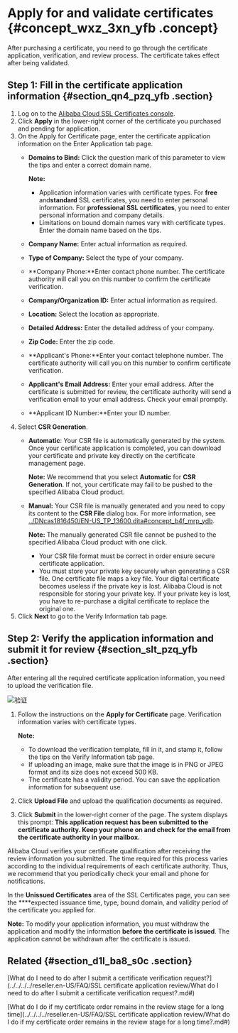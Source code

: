 # Apply for and validate certificates {#concept_wxz_3xn_yfb .concept}

After purchasing a certificate, you need to go through the certificate application, verification, and review process. The certificate takes effect after being validated.

## Step 1: Fill in the certificate application information {#section_qn4_pzq_yfb .section}

1.  Log on to the [Alibaba Cloud SSL Certificates console](https://yundunnext.console.aliyun.com/?p=casnext#/overview/cn-hangzhou).
2.  Click **Apply** in the lower-right corner of the certificate you purchased and pending for application.
3.  On the Apply for Certificate page, enter the certificate application information on the Enter Application tab page.
    -   **Domains to Bind:** Click the question mark of this parameter to view the tips and enter a correct domain name.

        **Note:** 

        -   Application information varies with certificate types. For **free** and**standard** SSL certificates, you need to enter personal information. For **professional SSL certificates**, you need to enter personal information and company details.
        -   Limitations on bound domain names vary with certificate types. Enter the domain name based on the tips.
    -   **Company Name:** Enter actual information as required.
    -   **Type of Company:** Select the type of your company.
    -   **Company Phone:**Enter contact phone number. The certificate authority will call you on this number to confirm the certificate verification.
    -   **Company/Organization ID:** Enter actual information as required.
    -   **Location:** Select the location as appropriate.
    -   **Detailed Address:** Enter the detailed address of your company.
    -   **Zip Code:** Enter the zip code.
    -   **Applicant's Phone:**Enter your contact telephone number. The certificate authority will call you on this number to confirm certificate verification.
    -   **Applicant's Email Address:** Enter your email address. After the certificate is submitted for review, the certificate authority will send a verification email to your email address. Check your email promptly.
    -   **Applicant ID Number:**Enter your ID number.
4.  Select **CSR Generation**.
    -   **Automatic**: Your CSR file is automatically generated by the system. Once your certificate application is completed, you can download your certificate and private key directly on the certificate management page.

        **Note:** We recommend that you select **Automatic** for **CSR Generation**. If not, your certificate may fail to be pushed to the specified Alibaba Cloud product.

    -   **Manual:** Your CSR file is manually generated and you need to copy its content to the **CSR File** dialog box. For more information, see [../DNcas1816450/EN-US\_TP\_13600.dita\#concept\_b4f\_mrp\_ydb](../DNcas1816450/EN-US_TP_13600.dita#concept_b4f_mrp_ydb).

        **Note:** The manually generated CSR file cannot be pushed to the specified Alibaba Cloud product with one click.

        -   Your CSR file format must be correct in order ensure secure certificate application.
        -   You must store your private key securely when generating a CSR file. One certificate file maps a key file. Your digital certificate becomes useless if the private key is lost. Alibaba Cloud is not responsible for storing your private key. If your private key is lost, you have to re-purchase a digital certificate to replace the original one.
5.  Click **Next** to go to the Verify Information tab page.

## Step 2: Verify the application information and submit it for review {#section_slt_pzq_yfb .section}

After entering all the required certificate application information, you need to upload the verification file.

![验证](http://static-aliyun-doc.oss-cn-hangzhou.aliyuncs.com/assets/img/65314/156897222333408_en-US.png)

1.  Follow the instructions on the **Apply for Certificate** page. Verification information varies with certificate types.

    **Note:** 

    -   To download the verification template, fill in it, and stamp it, follow the tips on the Verify Information tab page.
    -   If uploading an image, make sure that the image is in PNG or JPEG format and its size does not exceed 500 KB.
    -   The certificate has a validity period. You can save the application information for subsequent use.
2.  Click **Upload File** and upload the qualification documents as required.
3.  Click **Submit** in the lower-right corner of the page. The system displays this prompt: **This application request has been submitted to the certificate authority. Keep your phone on and check for the email from the certificate authority in your mailbox.**

Alibaba Cloud verifies your certificate qualification after receiving the review information you submitted. The time required for this process varies according to the individual requirements of each certificate authority. Thus, we recommend that you periodically check your email and phone for notifications.

In the **Unissued Certificates** area of the SSL Certificates page, you can see the ****expected issuance time, type, bound domain, and validity period of the certificate you applied for.

**Note:** To modify your application information, you must withdraw the application and modify the information **before the certificate is issued**. The application cannot be withdrawn after the certificate is issued.

## Related {#section_d1l_ba8_s0c .section}

[What do I need to do after I submit a certificate verification request?](../../../../reseller.en-US/FAQ/SSL certificate application review/What do I need to do after I submit a certificate verification request?.md#)

[What do I do if my certificate order remains in the review stage for a long time](../../../../reseller.en-US/FAQ/SSL certificate application review/What do I do if my certificate order remains in the review stage for a long time?.md#)

